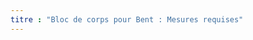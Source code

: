 ```yaml
---
titre : "Bloc de corps pour Bent : Mesures requises"
---
```


<PatternMeasurements pattern='bent' />
